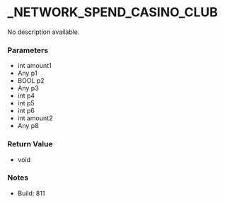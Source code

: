 # _NETWORK_SPEND_CASINO_CLUB

No description available.

### Parameters
* int amount1
* Any p1
* BOOL p2
* Any p3
* int p4
* int p5
* int p6
* int amount2
* Any p8

### Return Value
* void

### Notes
* Build: 811

